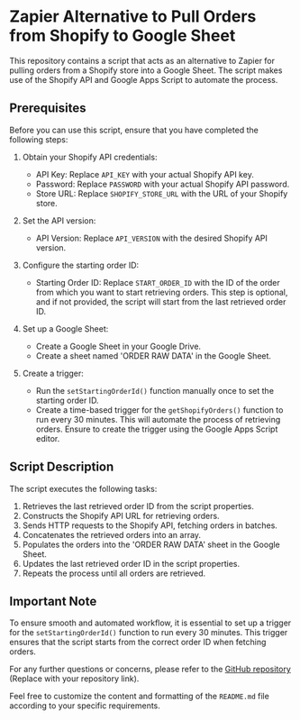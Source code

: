 # Zapier Alternative to Pull Orders from Shopify to Google Sheet

This repository contains a script that acts as an alternative to Zapier for pulling orders from a Shopify store into a Google Sheet. The script makes use of the Shopify API and Google Apps Script to automate the process.

## Prerequisites
Before you can use this script, ensure that you have completed the following steps:

1. Obtain your Shopify API credentials:
    - API Key: Replace `API_KEY` with your actual Shopify API key.
    - Password: Replace `PASSWORD` with your actual Shopify API password.
    - Store URL: Replace `SHOPIFY_STORE_URL` with the URL of your Shopify store.

2. Set the API version:
    - API Version: Replace `API_VERSION` with the desired Shopify API version.

3. Configure the starting order ID:
    - Starting Order ID: Replace `START_ORDER_ID` with the ID of the order from which you want to start retrieving orders. This step is optional, and if not provided, the script will start from the last retrieved order ID.

4. Set up a Google Sheet:
    - Create a Google Sheet in your Google Drive.
    - Create a sheet named 'ORDER RAW DATA' in the Google Sheet.

5. Create a trigger:
    - Run the `setStartingOrderId()` function manually once to set the starting order ID.
    - Create a time-based trigger for the `getShopifyOrders()` function to run every 30 minutes. This will automate the process of retrieving orders. Ensure to create the trigger using the Google Apps Script editor.

## Script Description
The script executes the following tasks:

1. Retrieves the last retrieved order ID from the script properties.
2. Constructs the Shopify API URL for retrieving orders.
3. Sends HTTP requests to the Shopify API, fetching orders in batches.
4. Concatenates the retrieved orders into an array.
5. Populates the orders into the 'ORDER RAW DATA' sheet in the Google Sheet.
6. Updates the last retrieved order ID in the script properties.
7. Repeats the process until all orders are retrieved.

## Important Note
To ensure smooth and automated workflow, it is essential to set up a trigger for the `setStartingOrderId()` function to run every 30 minutes. This trigger ensures that the script starts from the correct order ID when fetching orders.

For any further questions or concerns, please refer to the [GitHub repository](https://github.com/your-github-username/Zapier-Alternative-to-Pull-Orders-from-Shopify-to-Google-Sheet) (Replace with your repository link).

Feel free to customize the content and formatting of the `README.md` file according to your specific requirements.
